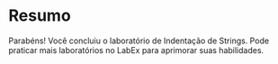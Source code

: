 # Resumo

Parabéns! Você concluiu o laboratório de Indentação de Strings. Pode praticar mais laboratórios no LabEx para aprimorar suas habilidades.

